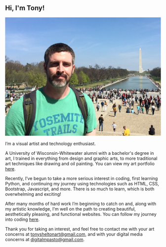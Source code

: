 ## Hi, I'm Tony! 

<img src="Me in DC.jpg" alt="hi" class="inline"/>

I’m a visual artist and technology enthusiast.

A University of Wisconsin-Whitewater alumni with a bachelor's degree in art, I trained in everything from design and graphic arts, to more traditional art techniques like drawing and oil painting.
You can view my art portfolio [here](http://www.tonysheltonart.com/).

Recently, I’ve begun to take a more serious interest in coding, first learning Python, and continuing my journey using technologies such as HTML, CSS, Bootstrap, Javascript, and more. There is so much to learn, which is both overwhelming and exciting!

After many months of hard work I’m beginning to catch on and, along with my artistic knowledge, I'm well on the path to creating beautiful, aesthetically pleasing, and functional websites. You can follow my journey into coding [here](http://www.tonyshelton.com/code_journal/).

Thank you for taking an interest, and feel free to contact me with your art concerns at [tonysheltonart@gmail.com](tonysheltonart@gmail.com), and with your digital media concerns at [digitalmpasto@gmail.com](digitalmpasto@gmail.com).
